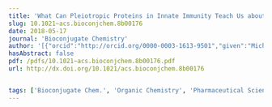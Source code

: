 ```yaml
---
title: 'What Can Pleiotropic Proteins in Innate Immunity Teach Us about Bioconjugation and Molecular Design?'
slug: 10.1021~acs.bioconjchem.8b00176
date: 2018-05-17
journal: 'Bioconjugate Chemistry'
author: '[{"orcid":"http://orcid.org/0000-0003-1613-9501","given":"Michelle W.","family":"Lee","isGerard":false,"isMember":true,"isFirst":false,"isCorresponding":false},{"orcid":"http://orcid.org/0000-0001-5144-2552","given":"Ernest Y.","family":"Lee","isGerard":false,"isMember":true,"isFirst":false,"isCorresponding":false},{"given":"Gerard C. L.","family":"Wong","isGerard":true,"isMember":true,"isFirst":false,"isCorresponding":false}]'
hasAbstract: false
pdf: /pdfs/10.1021~acs.bioconjchem.8b00176.pdf
url: http://dx.doi.org/10.1021/acs.bioconjchem.8b00176


tags: ['Bioconjugate Chem.', 'Organic Chemistry', 'Pharmaceutical Science', 'Pharmacology', 'Biomedical Engineering', 'Bioengineering', 'Biotechnology']
---
```

<!--truncate-->